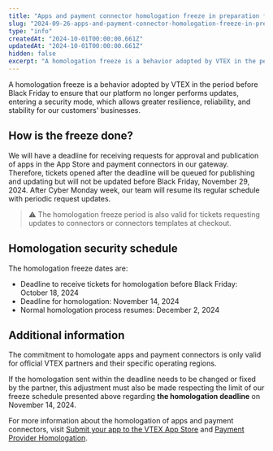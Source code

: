 ```yaml
---
title: "Apps and payment connector homologation freeze in preparation for Black Friday 2024"
slug: "2024-09-26-apps-and-payment-connector-homologation-freeze-in-preparation-for-black-friday-2024"
type: "info"
createdAt: "2024-10-01T00:00:00.661Z"
updatedAt: "2024-10-01T00:00:00.661Z"
hidden: false
excerpt: "A homologation freeze is a behavior adopted by VTEX in the period before Black Friday to ensure that our platform no longer performs updates, entering a security mode, which allows greater resilience, reliability, and stability for our customers' businesses."
---
```

A homologation freeze is a behavior adopted by VTEX in the period before Black Friday to ensure that our platform no longer performs updates, entering a security mode, which allows greater resilience, reliability, and stability for our customers' businesses.

## How is the freeze done?

We will have a deadline for receiving requests for approval and publication of apps in the App Store and payment connectors in our gateway. Therefore, tickets opened after the deadline will be queued for publishing and updating but will not be updated before Black Friday, November 29, 2024. After Cyber Monday week, our team will resume its regular schedule with periodic request updates.

> ⚠️ The homologation freeze period is also valid for tickets requesting updates to connectors or connectors templates at checkout.

## Homologation security schedule

The homologation freeze dates are:

- Deadline to receive tickets for homologation before Black Friday: October 18, 2024
- Deadline for homologation: November 14, 2024
- Normal homologation process resumes: December 2, 2024

## Additional information

The commitment to homologate apps and payment connectors is only valid for official VTEX partners and their specific operating regions.

If the homologation sent within the deadline needs to be changed or fixed by the partner, this adjustment must also be made respecting the limit of our freeze schedule presented above regarding **the homologation deadline** on November 14, 2024.

For more information about the homologation of apps and payment connectors, visit [Submit your app to the VTEX App Store](https://developers.vtex.com/docs/guides/vtex-io-documentation-submitting-your-app-in-the-vtex-app-store) and [Payment Provider Homologation](https://developers.vtex.com/vtex-rest-api/docs/payments-integration-payment-provider-homologation).
